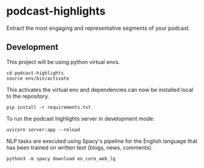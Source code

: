 # podcast-highlights

Extract the most engaging and representative segments of your podcast.

## Development

This project will be using python virtual envs.

```
cd podcast-highlights
source env/bin/activate
```

This activates the virtual env and dependencies can now be installed local to the repository.

```
pip install -r requirements.txt
```

To run the podcast highlights server in development mode:

```
uvicorn server:app --reload
```

NLP tasks are executed using Spacy's pipeline for the English language that has been trained on written text (blogs, news, comments).

```
python3 -m spacy download en_core_web_lg
```
